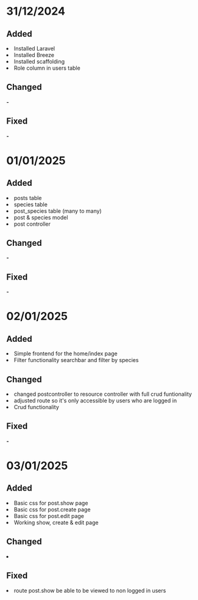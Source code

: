 <h1>31/12/2024</h1>

<h2>Added</h2>
<li>Installed Laravel</li>
<li>Installed Breeze</li>
<li>Installed scaffolding</li>
<li>Role column in users table</li>

<h2>Changed</h2>
<strong>-</strong>

<h2>Fixed</h2>
<strong>-</strong>

<h1>01/01/2025</h1>

<h2>Added</h2>
<li>posts table</li>
<li>species table</li>
<li>post_species table (many to many)</li>
<li>post & species model</li>
<li>post controller</li>

<h2>Changed</h2>
<strong>-</strong>

<h2>Fixed</h2>
<strong>-</strong>

<h1>02/01/2025</h1>

<h2>Added</h2>
<li>Simple frontend for the home/index page</li>
<li>Filter functionality searchbar and filter by species</li>


<h2>Changed</h2>
<li>changed postcontroller to resource controller with full crud funtionality</li>
<li>adjusted route so it's only accessible by users who are logged in</li>
<li>Crud functionality</li>

<h2>Fixed</h2>
<strong>-</strong>

<h1>03/01/2025</h1>

<h2>Added</h2>
<li>Basic css for post.show page</li>
<li>Basic css for post.create page</li>
<li>Basic css for post.edit page</li>
<li>Working show, create & edit page</li>


<h2>Changed</h2>
<li></li>

<h2>Fixed</h2>
<li>route post.show be able to be viewed to non logged in users</li>
